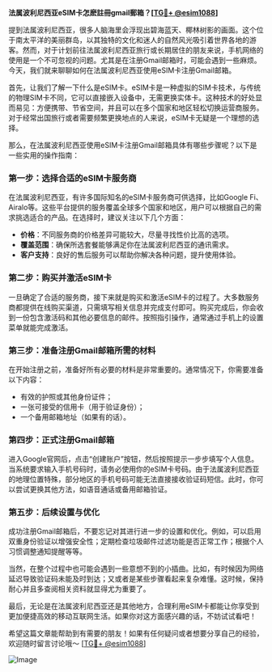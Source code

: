 **法属波利尼西亚eSIM卡怎麽註冊gmail郵箱？[[TG💪+ @esim1088](https://t.me/s/esim1088)]**

提到法属波利尼西亚，很多人脑海里会浮现出碧海蓝天、椰林树影的画面。这个位于南太平洋的美丽群岛，以其独特的文化和迷人的自然风光吸引着世界各地的游客。然而，对于计划前往法属波利尼西亚旅行或长期居住的朋友来说，手机网络的使用是一个不可忽视的问题。尤其是在注册Gmail邮箱时，可能会遇到一些麻烦。今天，我们就来聊聊如何在法属波利尼西亚使用eSIM卡注册Gmail邮箱。

首先，让我们了解一下什么是eSIM卡。eSIM卡是一种虚拟的SIM卡技术，与传统的物理SIM卡不同，它可以直接嵌入设备中，无需更换实体卡。这种技术的好处显而易见：方便携带、节省空间，并且可以在多个国家和地区轻松切换运营商服务。对于经常出国旅行或者需要频繁更换地点的人来说，eSIM卡无疑是一个理想的选择。

那么，在法属波利尼西亚使用eSIM卡注册Gmail邮箱具体有哪些步骤呢？以下是一些实用的操作指南：

### 第一步：选择合适的eSIM卡服务商

在法属波利尼西亚，有许多国际知名的eSIM卡服务商可供选择，比如Google Fi、Airalo等。这些平台提供的服务覆盖全球多个国家和地区，用户可以根据自己的需求挑选适合的产品。在选择时，建议关注以下几个方面：
- **价格**：不同服务商的价格差异可能较大，尽量寻找性价比高的选项。
- **覆盖范围**：确保所选套餐能够满足你在法属波利尼西亚的通讯需求。
- **客户支持**：良好的售后服务可以帮助你解决各种问题，提升使用体验。

### 第二步：购买并激活eSIM卡

一旦确定了合适的服务商，接下来就是购买和激活eSIM卡的过程了。大多数服务商都提供在线购买渠道，只需填写相关信息并完成支付即可。购买完成后，你会收到一份包含激活码和其他必要信息的邮件。按照指引操作，通常通过手机上的设置菜单就能完成激活。

### 第三步：准备注册Gmail邮箱所需的材料

在开始注册之前，准备好所有必要的材料是非常重要的。通常情况下，你需要准备以下内容：
- 有效的护照或其他身份证件；
- 一张可接受的信用卡（用于验证身份）；
- 一个备用邮箱地址（如果有的话）。

### 第四步：正式注册Gmail邮箱

进入Google官网后，点击“创建账户”按钮，然后按照提示一步步填写个人信息。当系统要求输入手机号码时，请务必使用你的eSIM卡号码。由于法属波利尼西亚的地理位置特殊，部分地区的手机号码可能无法直接接收验证码短信。此时，你可以尝试更换其他方法，如语音通话或备用邮箱验证。

### 第五步：后续设置与优化

成功注册Gmail邮箱后，不要忘记对其进行进一步的设置和优化。例如，可以启用双重身份验证以增强安全性；定期检查垃圾邮件过滤功能是否正常工作；根据个人习惯调整通知提醒等等。

当然，在整个过程中也可能会遇到一些意想不到的小插曲。比如，有时候因为网络延迟导致验证码未能及时到达；又或者是某些步骤看起来复杂难懂。这时候，保持耐心并且多查阅相关资料就显得尤为重要了。

最后，无论是在法属波利尼西亚还是其他地方，合理利用eSIM卡都能让你享受到更加便捷高效的移动互联网生活。如果你对这方面感兴趣的话，不妨试试看吧！

希望这篇文章能帮助到有需要的朋友！如果有任何疑问或者想要分享自己的经验，欢迎随时留言讨论哦～ [[TG💪+ @esim1088](https://t.me/s/esim1088)] 

![Image](https://i.postimg.cc/4NQfJmqS/Snipaste-2025-05-13-00-14-12.png)